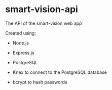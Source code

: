 # smart-vision-api
The API of the smart-vision web app

Created using:

  * Node.js

  * Express.js
     
  * PostgreSQL
   
  * Knex to connect to the PostgreSQL database

  * bcrypt to hash passwords
     